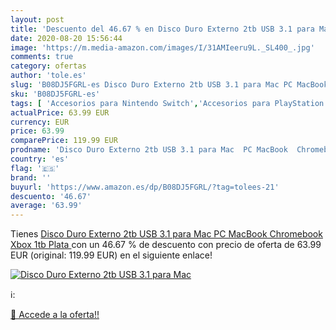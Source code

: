 ```yaml
---
layout: post
title: 'Descuento del 46.67 % en Disco Duro Externo 2tb USB 3.1 para Mac '
date: 2020-08-20 15:56:44
image: 'https://m.media-amazon.com/images/I/31AMIeeru9L._SL400_.jpg'
comments: true
category: ofertas
author: 'tole.es'
slug: 'B08DJ5FGRL-es Disco Duro Externo 2tb USB 3.1 para Mac PC MacBook...'
sku: 'B08DJ5FGRL-es'
tags: [ 'Accesorios para Nintendo Switch','Accesorios para PlayStation 3','Accesorios para PlayStation 4','Accesorios para Xbox One','Auriculares gaming con micrófono para PlayStation 4','Auriculares gaming para Nintendo Switch','Auriculares gaming para PlayStation 3','Auriculares gaming para Xbox One','Hardware y juegos para Nintendo Switch','Hardware y juegos para PlayStation 3','Hardware y juegos para PlayStation 4','Hardware y juegos para Xbox One','Juegos para Nintendo Switch','Sistemas precursores y micro consolas','Videojuegos', ]
actualPrice: 63.99 EUR
currency: EUR
price: 63.99
comparePrice: 119.99 EUR
prodname: 'Disco Duro Externo 2tb USB 3.1 para Mac  PC MacBook  Chromebook  Xbox  1tb  Plata '
country: 'es'
flag: '🇪🇸'
brand: ''
buyurl: 'https://www.amazon.es/dp/B08DJ5FGRL/?tag=tolees-21'
descuento: '46.67'
average: '63.99'
---
```


Tienes [Disco Duro Externo 2tb USB 3.1 para Mac  PC MacBook  Chromebook  Xbox  1tb  Plata ](https://www.amazon.es/dp/B08DJ5FGRL/?tag=tolees-21) con un 46.67 % de descuento con precio de oferta de 63.99 EUR (original: 119.99 EUR) en el siguiente enlace!

[![Disco Duro Externo 2tb USB 3.1 para Mac ](https://m.media-amazon.com/images/I/31AMIeeru9L._SL400_.jpg)](https://www.amazon.es/dp/B08DJ5FGRL/?tag=tolees-21)

ℹ️:


[🛒 Accede a la oferta!!](https://www.amazon.es/dp/B08DJ5FGRL/?tag=tolees-21)

